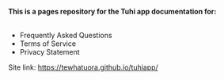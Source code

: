 **This is a pages repository for the Tuhi app documentation for:**<br>
<br>
- Frequently Asked Questions<br>
- Terms of Service<br>
- Privacy Statement

Site link: https://tewhatuora.github.io/tuhiapp/
